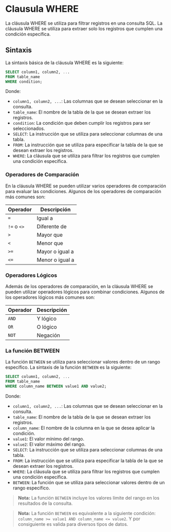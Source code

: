 # Clausula WHERE

La cláusula WHERE se utiliza para filtrar registros en una consulta SQL. La cláusula WHERE se utiliza para extraer solo
los registros que cumplen una condición específica.

## Sintaxis

La sintaxis básica de la cláusula WHERE es la siguiente:

```sql
SELECT column1, column2, ...
FROM table_name
WHERE condition;
```

Donde:

* `column1, column2, ...`: Las columnas que se desean seleccionar en la consulta.
* `table_name`: El nombre de la tabla de la que se desean extraer los registros.
* `condition`: La condición que deben cumplir los registros para ser seleccionados.
* `SELECT`: La instrucción que se utiliza para seleccionar columnas de una tabla.
* `FROM`: La instrucción que se utiliza para especificar la tabla de la que se desean extraer los registros.
* `WHERE`: La cláusula que se utiliza para filtrar los registros que cumplen una condición específica.

### Operadores de Comparación

En la cláusula WHERE se pueden utilizar varios operadores de comparación para evaluar las condiciones. Algunos de los
operadores de comparación más comunes son:

| Operador    | Descripción     |
|-------------|-----------------|
| `=`         | Igual a         |
| `!=` o `<>` | Diferente de    |
| `>`         | Mayor que       |
| `<`         | Menor que       |
| `>=`        | Mayor o igual a |
| `<=`        | Menor o igual a |

### Operadores Lógicos

Además de los operadores de comparación, en la cláusula WHERE se pueden utilizar operadores lógicos para combinar
condiciones. Algunos de los operadores lógicos más comunes son:

| Operador | Descripción |
|----------|-------------|
| `AND`    | Y lógico    |
| `OR`     | O lógico    |
| `NOT`    | Negación    |

### La función BETWEEN

La función `BETWEEN` se utiliza para seleccionar valores dentro de un rango específico. La sintaxis de la función
`BETWEEN` es la siguiente:

```sql
SELECT column1, column2, ...
FROM table_name
WHERE column_name BETWEEN value1 AND value2;
``` 

Donde:

* `column1, column2, ...`: Las columnas que se desean seleccionar en la consulta.
* `table_name`: El nombre de la tabla de la que se desean extraer los registros.
* `column_name`: El nombre de la columna en la que se desea aplicar la condición.
* `value1`: El valor mínimo del rango.
* `value2`: El valor máximo del rango.
* `SELECT`: La instrucción que se utiliza para seleccionar columnas de una tabla.
* `FROM`: La instrucción que se utiliza para especificar la tabla de la que se desean extraer los registros.
* `WHERE`: La cláusula que se utiliza para filtrar los registros que cumplen una condición específica.
* `BETWEEN`: La función que se utiliza para seleccionar valores dentro de un rango específico.

> **Nota:** La función `BETWEEN` incluye los valores límite del rango en los resultados de la consulta.

> **Nota:** La función `BETWEEN` es equivalente a la siguiente condición:
`column_name >= value1 AND column_name <= value2`. Y por consiguiente es valida para diversos tipos de datos.